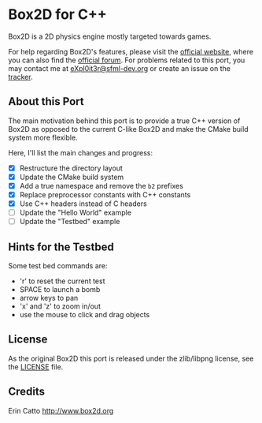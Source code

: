 Box2D for C++
=============

Box2D is a 2D physics engine mostly targeted towards games.

For help regarding Box2D's features, please visit the [official website](http://www.box2d.org/), where you can also find the [official forum](http://box2d.org/forum/). For problems related to this port, you may contact me at eXpl0it3r@sfml-dev.org or create an issue on the [tracker](https://github.com/eXpl0it3r/Box2D/issues).

About this Port
---------------

The main motivation behind this port is to provide a true C++ version of Box2D as opposed to the current C-like Box2D and make the CMake build system more flexible.

Here, I'll list the main changes and progress:

* [X] Restructure the directory layout
* [X] Update the CMake build system
* [X] Add a true namespace and remove the `b2` prefixes
* [X] Replace preprocessor constants with C++ constants
* [X] Use C++ headers instead of C headers
* [ ] Update the "Hello World" example
* [ ] Update the "Testbed" example

Hints for the Testbed
---------------------

Some test bed commands are:	
* 'r' to reset the current test
* SPACE to launch a bomb
* arrow keys to pan
* 'x' and 'z' to zoom in/out
* use the mouse to click and drag objects

License
-------

As the original Box2D this port is released under the zlib/libpng license, see the [LICENSE](LICENSE) file.

Credits
-------

Erin Catto
http://www.box2d.org
